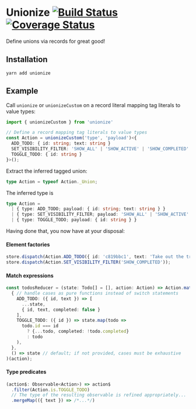 # Unionize [![Build Status](https://travis-ci.org/pelotom/unionize.svg?branch=master)](https://travis-ci.org/pelotom/unionize) [![Coverage Status](https://coveralls.io/repos/pelotom/unionize/badge.svg?branch=master)](https://coveralls.io/github/pelotom/unionize?branch=master)

Define unions via records for great good!

## Installation

```
yarn add unionize
```

## Example

Call `unionize` or `unionizeCustom` on a record literal mapping tag literals to value types:
```ts
import { unionizeCustom } from 'unionize'

// Define a record mapping tag literals to value types
const Action = unionizeCustom('type', 'payload')<{
  ADD_TODO: { id: string; text: string }
  SET_VISIBILITY_FILTER: 'SHOW_ALL' | 'SHOW_ACTIVE' | 'SHOW_COMPLETED'
  TOGGLE_TODO: { id: string }
}>();
```

Extract the inferred tagged union:
```ts
type Action = typeof Action._Union;
```

The inferred type is
```ts
type Action =
  | { type: ADD_TODO; payload: { id: string; text: string } }
  | { type: SET_VISIBILITY_FILTER; payload: 'SHOW_ALL' | 'SHOW_ACTIVE' | 'SHOW_COMPLETED' }
  | { type: TOGGLE_TODO; payload: { id: string } }
```

Having done that, you now have at your disposal:

#### Element factories

```ts
store.dispatch(Action.ADD_TODO({ id: 'c819bbc1', text: 'Take out the trash' }));
store.dispatch(Action.SET_VISIBILITY_FILTER('SHOW_COMPLETED'));
```

#### Match expressions

```ts
const todosReducer = (state: Todo[] = [], action: Action) => Action.match(
  { // handle cases as pure functions instead of switch statements
    ADD_TODO: ({ id, text }) => [
      ...state,
      { id, text, completed: false }
    ],
    TOGGLE_TODO: ({ id }) => state.map(todo =>
      todo.id === id
        ? {...todo, completed: !todo.completed}
        : todo
    ),
  },
  () => state // default; if not provided, cases must be exhaustive
)(action);
```

#### Type predicates

```ts
(action$: Observable<Action>) => action$
  .filter(Action.is.TOGGLE_TODO)
  // The type of the resulting observable is refined appropriately...
  .mergeMap(({ text }) => /*...*/)
```
